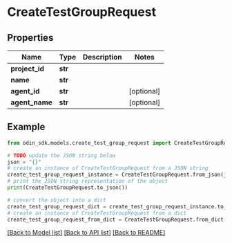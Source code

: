 # CreateTestGroupRequest


## Properties

Name | Type | Description | Notes
------------ | ------------- | ------------- | -------------
**project_id** | **str** |  | 
**name** | **str** |  | 
**agent_id** | **str** |  | [optional] 
**agent_name** | **str** |  | [optional] 

## Example

```python
from odin_sdk.models.create_test_group_request import CreateTestGroupRequest

# TODO update the JSON string below
json = "{}"
# create an instance of CreateTestGroupRequest from a JSON string
create_test_group_request_instance = CreateTestGroupRequest.from_json(json)
# print the JSON string representation of the object
print(CreateTestGroupRequest.to_json())

# convert the object into a dict
create_test_group_request_dict = create_test_group_request_instance.to_dict()
# create an instance of CreateTestGroupRequest from a dict
create_test_group_request_from_dict = CreateTestGroupRequest.from_dict(create_test_group_request_dict)
```
[[Back to Model list]](../README.md#documentation-for-models) [[Back to API list]](../README.md#documentation-for-api-endpoints) [[Back to README]](../README.md)


